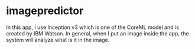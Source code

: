 # imagepredictor
In this app, I use Inception v3 which is one of the CoreML model and is created by IBM Watson.
In general, when I put an image inside the app, the system will analyze what is it in the image.
